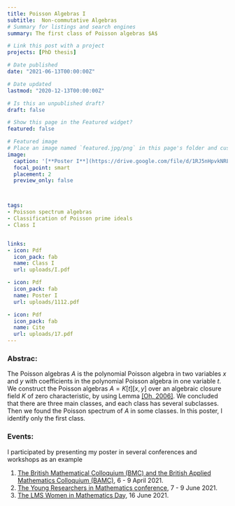 ```yaml
---
title: Poisson Algebras I
subtitle:  Non-commutative Algebras
# Summary for listings and search engines
summary: The first class of Poisson algebras $A$

# Link this post with a project
projects: [PhD thesis]

# Date published
date: "2021-06-13T00:00:00Z"

# Date updated
lastmod: "2020-12-13T00:00:00Z"

# Is this an unpublished draft?
draft: false

# Show this page in the Featured widget?
featured: false

# Featured image
# Place an image named `featured.jpg/png` in this page's folder and customize its options here.
image:
  caption: '[**Poster I**](https://drive.google.com/file/d/1RJ5nHpvkNRLxJuKlRPamUqJxxbyf6E35/view?usp=sharing)'
  focal_point: smart
  placement: 2
  preview_only: false



tags:
- Poisson spectrum algebras
- Classification of Poisson prime ideals
- Class I


links:
- icon: Pdf
  icon_pack: fab
  name: Class I
  url: uploads/I.pdf

- icon: Pdf
  icon_pack: fab
  name: Poster I
  url: uploads/1112.pdf

- icon: Pdf
  icon_pack: fab
  name: Cite
  url: uploads/17.pdf
---
```


### Abstrac:
The Poisson algebras $A$ is the polynomial Poisson algebra in two variables $x$ and $y$ with coefficients 
in the polynomial Poisson algebra in one variable $t$. We construct the Poisson algebras $A=K[t][x,y]$ over an algebraic closure field $K$ of zero
characteristic, by using Lemma [$[$Oh, 2006$]$](https://drive.google.com/file/d/19Zh_mbET4isNuD18_yLcDfK8jxk4iIEk/view?usp=sharing).
We concluded that there are three main classes, and each class has several subclasses.
Then we found the Poisson spectrum of $A$ in some classes. In this poster, I identify only the first class.


### Events:
I participated by presenting my poster in several conferences and workshops as an example

1. [The British Mathematical Colloquium (BMC) and the British Applied Mathematics Colloquium (BAMC)](https://sites.google.com/view/bmcbamc2021/home?authuser=0), 6 - 9 April 2021.
2. [The Young Researchers in Mathematics conference](https://sites.google.com/view/yrm-2021/home?authuser=0), 7 - 9 June 2021.
3. [The LMS Women in Mathematics Day](https://www.strath.ac.uk/science/mathematicsstatistics/womeninmathsday/programme/), 16 June 2021.


